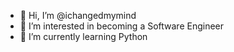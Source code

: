 - 👋 Hi, I’m @ichangedmymind
- 👀 I’m interested in becoming a Software Engineer
- 🌱 I’m currently learning Python

<!---
ichangedmymind/ichangedmymind is a ✨ special ✨ repository because its `README.md` (this file) appears on your GitHub profile.
You can click the Preview link to take a look at your changes.
--->
